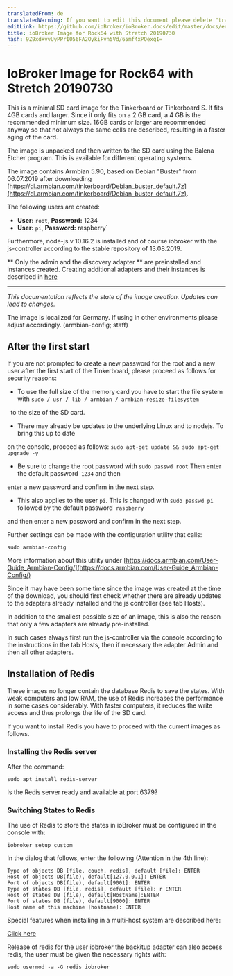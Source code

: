 ```yaml
---
translatedFrom: de
translatedWarning: If you want to edit this document please delete "translatedFrom" field, elsewise this document will be translated automatically again
editLink: https://github.com/ioBroker/ioBroker.docs/edit/master/docs/en/downloads/ioBroker_Image_Tinker_201900813_buster.md
title: ioBroker Image for Rock64 with Stretch 20190730
hash: 9Z9xd+vvUyPPrI056FA2OykiFvn5Vd/65mf4xPOexqI=
---
```

# IoBroker Image for Rock64 with Stretch 20190730
This is a minimal SD card image for the Tinkerboard or Tinkerboard S. It fits 4GB cards and larger. Since it only fits on a 2 GB card, a 4 GB is the recommended minimum size. 16GB cards or larger are recommended anyway so that not always the same cells are described, resulting in a faster aging of the card.

The image is unpacked and then written to the SD card using the Balena Etcher program.
This is available for different operating systems.

The image contains Armbian 5.90, based on Debian "Buster" from 06.07.2019 after downloading [https://dl.armbian.com/tinkerboard/Debian_buster_default.7z](https://dl.armbian.com/tinkerboard/Debian_buster_default.7z).

The following users are created:

- **User:** `root`, **Password:** 1234
- **User:** `pi`, **Password:** raspberry`

Furthermore, node-js v 10.16.2 is installed and of course iobroker with the js-controller according to the stable repository of 13.08.2019.

** Only the admin and the discovery adapter ** are preinstalled and instances created.
Creating additional adapters and their instances is described in [here](/tutorial/adapter.md)

-----------------

*This documentation reflects the state of the image creation. Updates can lead to changes.*

The image is localized for Germany. If using in other environments please adjust accordingly. (armbian-config; staff)

## After the first start
If you are not prompted to create a new password for the root and a new user after the first start of the Tinkerboard, please proceed as follows for security reasons:

- To use the full size of the memory card you have to start the file system with `sudo / usr / lib / armbian / armbian-resize-filesystem`

  to the size of the SD card.

- There may already be updates to the underlying Linux and to nodejs. To bring this up to date

on the console, proceed as follows: `sudo apt-get update && sudo apt-get upgrade -y`

- Be sure to change the root password with `sudo passwd root` Then enter the default password` 1234` and then

enter a new password and confirm in the next step.

- This also applies to the user `pi`. This is changed with `sudo passwd pi` followed by the default password` raspberry`

and then enter a new password and confirm in the next step.

Further settings can be made with the configuration utility that calls:

`sudo armbian-config`

More information about this utility under [https://docs.armbian.com/User-Guide_Armbian-Config/](https://docs.armbian.com/User-Guide_Armbian-Config/)

Since it may have been some time since the image was created at the time of the download, you should first check whether there are already updates to the adapters already installed and the js controller (see tab Hosts).

In addition to the smallest possible size of an image, this is also the reason that only a few adapters are already pre-installed.

In such cases always first run the js-controller via the console according to the instructions in the tab Hosts, then if necessary the adapter Admin and then all other adapters.

## Installation of Redis
These images no longer contain the database Redis to save the states. With weak computers and low RAM, the use of Redis increases the performance in some cases considerably. With faster computers, it reduces the write access and thus prolongs the life of the SD card.

If you want to install Redis you have to proceed with the current images as follows.

### Installing the Redis server
After the command:

`sudo apt install redis-server`

Is the Redis server ready and available at port 6379?

### Switching States to Redis
The use of Redis to store the states in ioBroker must be configured in the console with:

`iobroker setup custom`

In the dialog that follows, enter the following (Attention in the 4th line):

```
Type of objects DB [file, couch, redis], default [file]: ENTER
Host of objects DB(file), default[127.0.0.1]: ENTER
Port of objects DB(file), default[9001]: ENTER
Type of states DB [file, redis], default [file]: r ENTER
Host of states DB (file), default[HostName]:ENTER
Port of states DB (file), default[9000]: ENTER
Host name of this machine [hostname]: ENTER
```

Special features when installing in a multi-host system are described here:

[Click here](config/multihost.md)

Release of redis for the user iobroker the backitup adapter can also access redis, the user must be given the necessary rights with:

`sudo usermod -a -G redis iobroker`